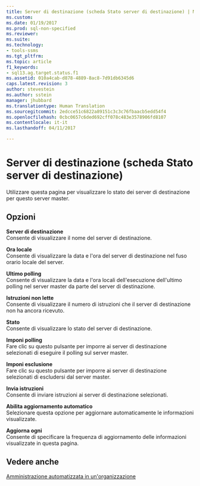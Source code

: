 ```yaml
---
title: Server di destinazione (scheda Stato server di destinazione) | Microsoft Docs
ms.custom: 
ms.date: 01/19/2017
ms.prod: sql-non-specified
ms.reviewer: 
ms.suite: 
ms.technology:
- tools-ssms
ms.tgt_pltfrm: 
ms.topic: article
f1_keywords:
- sql13.ag.target.status.f1
ms.assetid: 010a4cab-d878-4889-8ac8-7d91db6345d6
caps.latest.revision: 3
author: stevestein
ms.author: sstein
manager: jhubbard
ms.translationtype: Human Translation
ms.sourcegitcommit: 2edcce51c6822a89151c3c3c76fbaacb5edd54f4
ms.openlocfilehash: 0cbc0657c6ded692cff078c483e3578906fd8107
ms.contentlocale: it-it
ms.lasthandoff: 04/11/2017

---
```

# <a name="target-servers-target-server-status-tab"></a>Server di destinazione (scheda Stato server di destinazione)
Utilizzare questa pagina per visualizzare lo stato dei server di destinazione per questo server master.  
  
## <a name="options"></a>Opzioni  
**Server di destinazione**  
Consente di visualizzare il nome del server di destinazione.  
  
**Ora locale**  
Consente di visualizzare la data e l'ora del server di destinazione nel fuso orario locale del server.  
  
**Ultimo polling**  
Consente di visualizzare la data e l'ora locali dell'esecuzione dell'ultimo polling nel server master da parte del server di destinazione.  
  
**Istruzioni non lette**  
Consente di visualizzare il numero di istruzioni che il server di destinazione non ha ancora ricevuto.  
  
**Stato**  
Consente di visualizzare lo stato del server di destinazione.  
  
**Imponi polling**  
Fare clic su questo pulsante per imporre ai server di destinazione selezionati di eseguire il polling sul server master.  
  
**Imponi esclusione**  
Fare clic su questo pulsante per imporre ai server di destinazione selezionati di escludersi dal server master.  
  
**Invia istruzioni**  
Consente di inviare istruzioni ai server di destinazione selezionati.  
  
**Abilita aggiornamento automatico**  
Selezionare questa opzione per aggiornare automaticamente le informazioni visualizzate.  
  
**Aggiorna ogni**  
Consente di specificare la frequenza di aggiornamento delle informazioni visualizzate in questa pagina.  
  
## <a name="see-also"></a>Vedere anche  
[Amministrazione automatizzata in un'organizzazione](../../ssms/agent/automated-administration-across-an-enterprise.md)  
  


